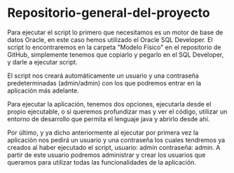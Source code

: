 # Repositorio-general-del-proyecto

Para ejecutar el script lo primero que necesitamos es un motor de base de datos Oracle, en este caso hemos utilizado el Oracle SQL Developer. El script lo encontraremos en la carpeta "Modelo Físico" en el repositorio de GitHub, simplemente tenemos que copiarlo y pegarlo en el SQL Developer, y darle a ejecutar script.

El script nos creará automáticamente un usuario y una contraseña predeterminadas (admin/admin) con los que podremos entrar en la aplicación más adelante.

Para ejecutar la aplicación, tenemos dos opciones, ejecutarla desde el propio ejecutable, o si queremos profundizar mas y ver el código, utilizar un entorno de desarrollo que permita el lenguaje java y abrirlo desde ahí.

Por último, y ya dicho anteriormente al ejecutar por primera vez la aplicación nos pedirá un usuario y una contraseña los cuales tendremos ya creados al haber ejecutado el script, usuario: admin contraseña: admin. A partir de este usuario podremos administrar y crear los usuarios que queramos para utilizar todas las funcionalidades de la aplicación.
